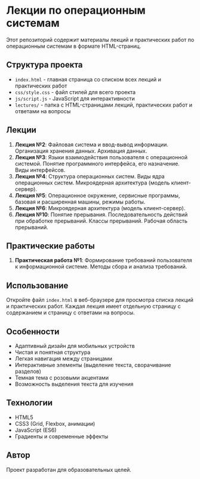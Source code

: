 # Лекции по операционным системам

Этот репозиторий содержит материалы лекций и практических работ по операционным системам в формате HTML-страниц.

## Структура проекта

- `index.html` - главная страница со списком всех лекций и практических работ
- `css/style.css` - файл стилей для всего проекта
- `js/script.js` - JavaScript для интерактивности
- `lectures/` - папка с HTML-страницами лекций, практических работ и ответами на вопросы

## Лекции

1. **Лекция №2**: Файловая система и ввод-вывод информации. Организация хранения данных. Архивация данных.
2. **Лекция №3**: Языки взаимодействия пользователя с операционной системой. Понятие программного интерфейса, его назначение. Виды интерфейсов.
3. **Лекция №4**: Структура операционных систем. Виды ядра операционных систем. Микроядерная архитектура (модель клиент-сервер).
4. **Лекция №5**: Операционное окружение, сервисные программы, базовая и расширенная машины, режимы работы.
5. **Лекция №6**: Микроядерная архитектура (модель клиент-сервер).
6. **Лекция №10**: Понятие прерывания. Последовательность действий при обработке прерываний. Классы прерываний. Рабочая область прерываний.

## Практические работы

1. **Практическая работа №1**: Формирование требований пользователя к информационной системе. Методы сбора и анализа требований.

## Использование

Откройте файл `index.html` в веб-браузере для просмотра списка лекций и практических работ. Каждая лекция имеет отдельную страницу с содержанием и страницу с ответами на вопросы.

## Особенности

- Адаптивный дизайн для мобильных устройств
- Чистая и понятная структура
- Легкая навигация между страницами
- Интерактивные элементы (выделение текста, сворачивание разделов)
- Темная тема с розовыми акцентами
- Возможность выделения текста для изучения

## Технологии

- HTML5
- CSS3 (Grid, Flexbox, анимации)
- JavaScript (ES6)
- Градиенты и современные эффекты

## Автор

Проект разработан для образовательных целей.
